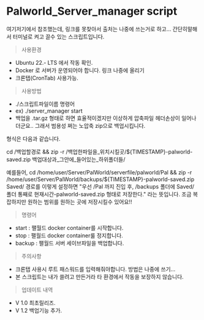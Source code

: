 # Palworld_Server_manager script

여기저기에서 참조했는데, 링크를 못찾아서 출처는 나중에 쓰는거로 하고...
간단히말해서 터미널로 켜고 끌수 있는 스크립트입니다.

> 사용환경
- Ubuntu 22.- LTS 에서 작동 확인.
- Docker 로 서버가 운영되어야 합니다. 링크 나중에 올리기
- 크론탭(CronTab) 사용가능.

> 사용방법
- ./스크립트파일이름 명령어
- ex) ./server_manager start
- 백업을 .tar.gz 형태로 하면 효율적이겠지만 이상하게 압축파일 헤더손상이 일어나더군요..
그래서 범용성 쩌는 노압축 zip으로 백업시킵니다.

형식은 다음과 같습니다.

cd /백업할경로 && zip -r /백업한파일을_위치시킬곳/${TIMESTAMP}-palworld-saved.zip 백업대상과_그안에_들어있는_하위폴더들/

예를들어,
cd /home/user/Server/PalWorld/serverfile/palworld/Pal && zip -r /home/user/Server/PalWorld/backups/${TIMESTAMP}-palworld-saved.zip Saved/
경로를 이렇게 설정하면 "우선 /Pal 까지 진입 후, /backups 폴더에 Saved/ 폴더 통째로 현재시간-palworld-saved.zip 형태로 저장한다." 라는 뜻입니다.
조금 복잡하지만 원하는 범위를 원하는 곳에 저장시킬수 있어요!!

> 명령어
- start : 팰월드 docker container를 시작합니다.
- stop : 팰월드 docker container룰 정지합니다.
- backup : 팰월드 서버 세이브파일을 백업합니다.

> 주의사항
- 크론탭 사용시 루트 패스워드를 입력해줘야합니다. 방법은 나중에 쓰기...
- 본 스크립트는 내가 쓸려고 만든거라 타 환경에서 작동을 보장하지 않습니다.

> 업데이트 내역
- V 1.0 최초릴리즈.
- V 1.2 백업기능 추가.
